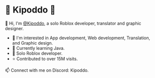 # :frog: Kipoddo :frog:

👋 Hi, I'm [@Kipoddo](https://github.com/Kipoddo), a solo Roblox developer, translator and graphic designer.

- 👀 I'm interested in App development, Web development, Translation, and Graphic design.
- 🌱 Currently learning Java.
- :hammer: Solo Roblox developer.
- :star: Contributed to over 15M visits.

📫 Connect with me on Discord: Kipoddo.

<!---
Kipoddo/Kipoddo is a ✨ special ✨ repository because its `README.md` (this file) appears on your GitHub profile.
You can click the Preview link to take a look at your changes.
--->
